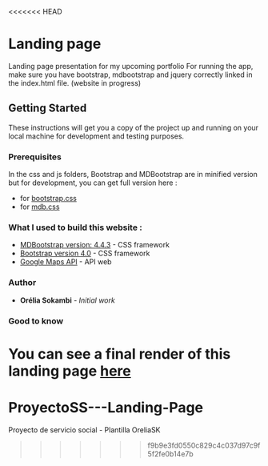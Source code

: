 <<<<<<< HEAD
# Landing page

Landing page presentation for my upcoming portfolio
For running the app, make sure you have bootstrap, mdbootstrap and jquery correctly linked in the index.html file. 
(website in progress)

## Getting Started
These instructions will get you a copy of the project up and running on your local machine for development and testing purposes.

### Prerequisites

In the css and js folders, Bootstrap and MDBootstrap are in minified version but for development, you can get full version here :
* for [bootstrap.css](https://getbootstrap.com/docs/4.0/getting-started/download/)
* for [mdb.css](https://mdbootstrap.com/getting-started/)


### What I used to build this website :
* [MDBootstrap version: 4.4.3](https://mdbootstrap.com/) - CSS framework
* [Bootstrap version 4.0](https://getbootstrap.com/) - CSS framework
* [Google Maps API](https://developers.google.com/maps/) - API web

### Author
* **Orélia Sokambi** - *Initial work*

### Good to know
You can see a final render of this landing page [here](https://oreliask.github.io/MDBootstrap-Landing-page/index.html)
=======
# ProyectoSS---Landing-Page
Proyecto de servicio social - Plantilla OreliaSK
>>>>>>> f9b9e3fd0550c829c4c037d97c9f5f2fe0b14e7b
